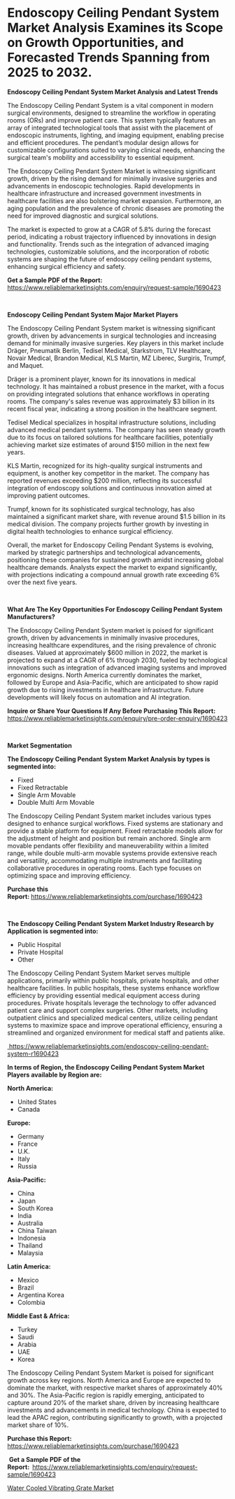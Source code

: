 <p><h1>Endoscopy Ceiling Pendant System Market Analysis Examines its Scope on Growth Opportunities, and Forecasted Trends Spanning from 2025 to 2032.</h1></p><p><strong>Endoscopy Ceiling Pendant System Market Analysis and Latest Trends</strong></p>
<p><p>The Endoscopy Ceiling Pendant System is a vital component in modern surgical environments, designed to streamline the workflow in operating rooms (ORs) and improve patient care. This system typically features an array of integrated technological tools that assist with the placement of endoscopic instruments, lighting, and imaging equipment, enabling precise and efficient procedures. The pendant’s modular design allows for customizable configurations suited to varying clinical needs, enhancing the surgical team's mobility and accessibility to essential equipment.</p><p>The Endoscopy Ceiling Pendant System Market is witnessing significant growth, driven by the rising demand for minimally invasive surgeries and advancements in endoscopic technologies. Rapid developments in healthcare infrastructure and increased government investments in healthcare facilities are also bolstering market expansion. Furthermore, an aging population and the prevalence of chronic diseases are promoting the need for improved diagnostic and surgical solutions.</p><p>The market is expected to grow at a CAGR of 5.8% during the forecast period, indicating a robust trajectory influenced by innovations in design and functionality. Trends such as the integration of advanced imaging technologies, customizable solutions, and the incorporation of robotic systems are shaping the future of endoscopy ceiling pendant systems, enhancing surgical efficiency and safety.</p></p>
<p><strong>Get a Sample PDF of the Report:&nbsp;</strong> <a href="https://www.reliablemarketinsights.com/enquiry/request-sample/1690423?utm_campaign=3579&utm_medium=2&utm_source=Github&utm_content=ia&utm_term=26032025&utm_id=endoscopy-ceiling-pendant-system">https://www.reliablemarketinsights.com/enquiry/request-sample/1690423</a></p>
<p>&nbsp;</p>
<p><strong>Endoscopy Ceiling Pendant System Major Market Players</strong></p>
<p><p>The Endoscopy Ceiling Pendant System market is witnessing significant growth, driven by advancements in surgical technologies and increasing demand for minimally invasive surgeries. Key players in this market include Dräger, Pneumatik Berlin, Tedisel Medical, Starkstrom, TLV Healthcare, Novair Medical, Brandon Medical, KLS Martin, MZ Liberec, Surgiris, Trumpf, and Maquet.</p><p>Dräger is a prominent player, known for its innovations in medical technology. It has maintained a robust presence in the market, with a focus on providing integrated solutions that enhance workflows in operating rooms. The company's sales revenue was approximately $3 billion in its recent fiscal year, indicating a strong position in the healthcare segment.</p><p>Tedisel Medical specializes in hospital infrastructure solutions, including advanced medical pendant systems. The company has seen steady growth due to its focus on tailored solutions for healthcare facilities, potentially achieving market size estimates of around $150 million in the next few years.</p><p>KLS Martin, recognized for its high-quality surgical instruments and equipment, is another key competitor in the market. The company has reported revenues exceeding $200 million, reflecting its successful integration of endoscopy solutions and continuous innovation aimed at improving patient outcomes.</p><p>Trumpf, known for its sophisticated surgical technology, has also maintained a significant market share, with revenue around $1.5 billion in its medical division. The company projects further growth by investing in digital health technologies to enhance surgical efficiency.</p><p>Overall, the market for Endoscopy Ceiling Pendant Systems is evolving, marked by strategic partnerships and technological advancements, positioning these companies for sustained growth amidst increasing global healthcare demands. Analysts expect the market to expand significantly, with projections indicating a compound annual growth rate exceeding 6% over the next five years.</p></p>
<p>&nbsp;</p>
<p><strong>What Are The Key Opportunities For Endoscopy Ceiling Pendant System Manufacturers?</strong></p>
<p><p>The Endoscopy Ceiling Pendant System market is poised for significant growth, driven by advancements in minimally invasive procedures, increasing healthcare expenditures, and the rising prevalence of chronic diseases. Valued at approximately $600 million in 2022, the market is projected to expand at a CAGR of 6% through 2030, fueled by technological innovations such as integration of advanced imaging systems and improved ergonomic designs. North America currently dominates the market, followed by Europe and Asia-Pacific, which are anticipated to show rapid growth due to rising investments in healthcare infrastructure. Future developments will likely focus on automation and AI integration.</p></p>
<p><strong>Inquire or Share Your Questions If Any Before Purchasing This Report:</strong> <a href="https://www.reliablemarketinsights.com/enquiry/pre-order-enquiry/1690423?utm_campaign=3579&utm_medium=2&utm_source=Github&utm_content=ia&utm_term=26032025&utm_id=endoscopy-ceiling-pendant-system">https://www.reliablemarketinsights.com/enquiry/pre-order-enquiry/1690423</a></p>
<p>&nbsp;</p>
<p><strong>Market Segmentation</strong></p>
<p><strong>The Endoscopy Ceiling Pendant System Market Analysis by types is segmented into:</strong></p>
<p><ul><li>Fixed</li><li>Fixed Retractable</li><li>Single Arm Movable</li><li>Double Multi Arm Movable</li></ul></p>
<p><p>The Endoscopy Ceiling Pendant System market includes various types designed to enhance surgical workflows. Fixed systems are stationary and provide a stable platform for equipment. Fixed retractable models allow for the adjustment of height and position but remain anchored. Single arm movable pendants offer flexibility and maneuverability within a limited range, while double multi-arm movable systems provide extensive reach and versatility, accommodating multiple instruments and facilitating collaborative procedures in operating rooms. Each type focuses on optimizing space and improving efficiency.</p></p>
<p><strong>Purchase this Report:&nbsp;</strong><a href="https://www.reliablemarketinsights.com/purchase/1690423?utm_campaign=3579&utm_medium=2&utm_source=Github&utm_content=ia&utm_term=26032025&utm_id=endoscopy-ceiling-pendant-system">https://www.reliablemarketinsights.com/purchase/1690423</a></p>
<p>&nbsp;</p>
<p><strong>The Endoscopy Ceiling Pendant System Market Industry Research by Application is segmented into:</strong></p>
<p><ul><li>Public Hospital</li><li>Private Hospital</li><li>Other</li></ul></p>
<p><p>The Endoscopy Ceiling Pendant System Market serves multiple applications, primarily within public hospitals, private hospitals, and other healthcare facilities. In public hospitals, these systems enhance workflow efficiency by providing essential medical equipment access during procedures. Private hospitals leverage the technology to offer advanced patient care and support complex surgeries. Other markets, including outpatient clinics and specialized medical centers, utilize ceiling pendant systems to maximize space and improve operational efficiency, ensuring a streamlined and organized environment for medical staff and patients alike.</p></p>
<p><a href="https://www.reliablemarketinsights.com/endoscopy-ceiling-pendant-system-r1690423?utm_campaign=3579&utm_medium=2&utm_source=Github&utm_content=ia&utm_term=26032025&utm_id=endoscopy-ceiling-pendant-system">&nbsp;https://www.reliablemarketinsights.com/endoscopy-ceiling-pendant-system-r1690423</a></p>
<p><strong>In terms of Region, the Endoscopy Ceiling Pendant System Market Players available by Region are:</strong></p>
<p>
    <p> <strong> North America: </strong>
        <ul>
            <li>United States</li>
            <li>Canada</li>
        </ul>
        </p> 
    <p> <strong> Europe: </strong>
        <ul>
            <li>Germany</li>
            <li>France</li>
            <li>U.K.</li>
            <li>Italy</li>
            <li>Russia</li>
        </ul>
        </p> 
    <p> <strong> Asia-Pacific: </strong>
        <ul>
            <li>China</li>
            <li>Japan</li>
            <li>South Korea</li>
            <li>India</li>
            <li>Australia</li>
            <li>China Taiwan</li>
            <li>Indonesia</li>
            <li>Thailand</li>
            <li>Malaysia</li>
        </ul>
        </p> 
    <p> <strong> Latin America: </strong>
        <ul>
            <li>Mexico</li>
            <li>Brazil</li>
            <li>Argentina Korea</li>
            <li>Colombia</li>
        </ul>
        </p> 
    <p> <strong> Middle East & Africa: </strong>
        <ul>
            <li>Turkey</li>
            <li>Saudi</li>
            <li>Arabia</li>
            <li>UAE</li>
            <li>Korea</li>
        </ul>
    </p>
    </p>
<p><p>The Endoscopy Ceiling Pendant System Market is poised for significant growth across key regions. North America and Europe are expected to dominate the market, with respective market shares of approximately 40% and 30%. The Asia-Pacific region is rapidly emerging, anticipated to capture around 20% of the market share, driven by increasing healthcare investments and advancements in medical technology. China is expected to lead the APAC region, contributing significantly to growth, with a projected market share of 10%.</p></p>
<p><strong>Purchase this Report: </strong><a href="https://www.reliablemarketinsights.com/purchase/1690423?utm_campaign=3579&utm_medium=2&utm_source=Github&utm_content=ia&utm_term=26032025&utm_id=endoscopy-ceiling-pendant-system">https://www.reliablemarketinsights.com/purchase/1690423</a></p>
<p>&nbsp;<strong>Get a Sample PDF of the Report:&nbsp;&nbsp;</strong><a href="https://www.reliablemarketinsights.com/enquiry/request-sample/1690423?utm_campaign=3579&utm_medium=2&utm_source=Github&utm_content=ia&utm_term=26032025&utm_id=endoscopy-ceiling-pendant-system">https://www.reliablemarketinsights.com/enquiry/request-sample/1690423</a></p>
<p><strong></strong></p>
<p><p><a href="https://github.com/lateshab69/Market-Research-Report-List-1/blob/main/water-cooled-vibrating-grate-market.md?utm_campaign=3579&utm_medium=2&utm_source=Github&utm_content=ia&utm_term=26032025&utm_id=endoscopy-ceiling-pendant-system">Water Cooled Vibrating Grate Market</a></p></p>